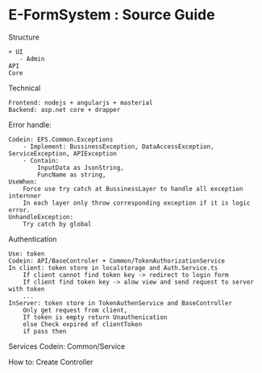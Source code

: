 # E-FormSystem : Source Guide
Structure

    + UI
       - Admin
    API
    Core

Technical

    Frontend: nodejs + angularjs + masterial
    Backend: asp.net core + drapper

Error handle:

    Codein: EFS.Common.Exceptions
        - Implement: BussinessException, DataAccessException, ServiceException, APIException
        - Contain: 
            InputData as JsonString, 
            FuncName as string,
    UseWhen: 
        Force use try catch at BussinessLayer to handle all exception internner
        In each layer only throw corresponding exception if it is logic error.
    UnhandleException:
        Try catch by global

Authentication

    Use: token
    Codein: API/BaseControler + Common/TokenAuthorizationService
    In client: token store in localstorage and Auth.Service.ts
        If client cannot find token key -> redirect to login form
        If client find token key -> alow view and send request to server with token
        ...
    InServer: token store in TokenAuthenService and BaseController
        Only get request from client, 
        If token is empty return Unauthenication
        else Check expired of clientToken
        if pass then 

Services
    Codein: Common/Service

How to:
    Create Controller

